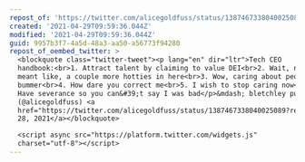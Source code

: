 ```yaml
---
repost_of: 'https://twitter.com/alicegoldfuss/status/1387467338040025089'
created: '2021-04-29T09:59:36.044Z'
modified: '2021-04-29T09:59:36.044Z'
guid: 9957b3f7-4a5d-48a3-aa50-a56773f94280
repost_of_oembed_twitter: >
  <blockquote class="twitter-tweet"><p lang="en" dir="ltr">Tech CEO
  handbook:<br>1. Attract talent by claiming to value DEI<br>2. Wait, no, we
  meant like, a couple more hotties in here<br>3. Wow, caring about people is a
  bummer<br>4. How dare you correct me<br>5. I wish to stop caring now<br>6.
  Have severance so you can&#39;t say I was bad</p>&mdash; bletchley punk
  (@alicegoldfuss) <a
  href="https://twitter.com/alicegoldfuss/status/1387467338040025089?ref_src=twsrc%5Etfw">April
  28, 2021</a></blockquote>

  <script async src="https://platform.twitter.com/widgets.js"
  charset="utf-8"></script>
---
```

 
